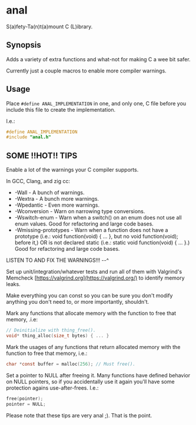 # anal

S(a)fety-Ta(n)t(a)mount C (L)ibrary.

## Synopsis

Adds a variety of extra functions and what-not for making C a wee bit safer.

Currently just a couple macros to enable more compiler warnings.

## Usage

Place `#define ANAL_IMPLEMENTATION` in one, and only one, C file before you
include this file to create the implementation.

I.e.:

```c
#define ANAL_IMPLEMENTATION
#include "anal.h"
```

## SOME !!HOT!! TIPS

Enable a lot of the warnings your C compiler supports.

In GCC, Clang, and zig cc:

- -Wall - A bunch of warnings.
- -Wextra - A bunch more warnings.
- -Wpedantic - Even more warnings.
- -Wconversion - Warn on narrowing type conversions.
- -Wswitch-enum - Warn when a switch() on an enum does not use all enum values. Good for refactoring and large code bases.
- -Wmissing-prototypes - Warn when a function does not have a prototype (i.e.: void function(void) { ... }, but no void function(void); before it,) OR is not declared static (i.e.: static void function(void) { ... }.) Good for refactoring and large code bases.

LISTEN TO AND FIX THE WARNINGS!!! --^

Set up unit/integration/whatever tests and run all of them with Valgrind's
Memcheck [https://valgrind.org](https://valgrind.org/) to identify memory leaks.

Make everything you can const so you can be sure you don't modify anything you
don't need to, or more importantly, shouldn't.

Mark any functions that allocate memory with the function to free that memory,
.i.e:

```c
// Deinitialize with thing_free().
void* thing_alloc(size_t bytes) { ... }
```

Mark the usages of any functions that return allocated memory with the function
to free that memory, i.e.:

```c
char *const buffer = malloc(256); // Must free().
```

Set a pointer to NULL after freeing it. Many functions have defined behavior on
NULL pointers, so if you accidentally use it again you'll have some protection
agains use-after-frees. I.e.:

```c
free(pointer);
pointer = NULL;
```

Please note that these tips are very anal ;). That is the point.
